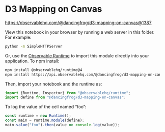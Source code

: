 # D3 Mapping on Canvas

https://observablehq.com/@dancingfrog/d3-mapping-on-canvas@1387

View this notebook in your browser by running a web server in this folder. For
example:

~~~sh
python -m SimpleHTTPServer
~~~

Or, use the [Observable Runtime](https://github.com/observablehq/runtime) to
import this module directly into your application. To npm install:

~~~sh
npm install @observablehq/runtime@4
npm install https://api.observablehq.com/@dancingfrog/d3-mapping-on-canvas.tgz?v=3
~~~

Then, import your notebook and the runtime as:

~~~js
import {Runtime, Inspector} from "@observablehq/runtime";
import define from "@dancingfrog/d3-mapping-on-canvas";
~~~

To log the value of the cell named “foo”:

~~~js
const runtime = new Runtime();
const main = runtime.module(define);
main.value("foo").then(value => console.log(value));
~~~

